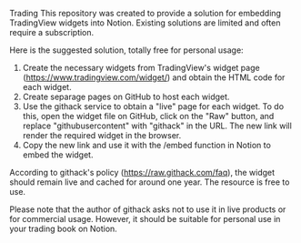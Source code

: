 Trading
This repository was created to provide a solution for embedding TradingView widgets into Notion. Existing solutions are limited and often require a subscription.

Here is the suggested solution, totally free for personal usage:

1. Create the necessary widgets from TradingView's widget page (https://www.tradingview.com/widget/) and obtain the HTML code for each widget.
2. Create separage pages on GitHub to host each widget.
3. Use the githack service to obtain a "live" page for each widget. To do this, open the widget file on GitHub, click on the "Raw" button, and replace "githubusercontent" with "githack" in the URL. The new link will render the required widget in the browser.
4. Copy the new link and use it with the /embed function in Notion to embed the widget.

According to githack's policy (https://raw.githack.com/faq), the widget should remain live and cached for around one year. The resource is free to use.

Please note that the author of githack asks not to use it in live products or for commercial usage. However, it should be suitable for personal use in your trading book on Notion.
